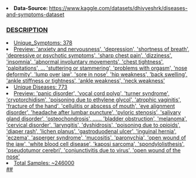 <li>
    <b>Data-Source: </b><a href="https://www.kaggle.com/datasets/dhivyeshrk/diseases-and-symptoms-dataset">https://www.kaggle.com/datasets/dhivyeshrk/diseases-and-symptoms-dataset
    </li>
  
### DESCRIPTION
<li>Unique_Symptoms: 378</li>
<li>Preview: 'anxiety and nervousness', 'depression', 'shortness of breath',
       'depressive or psychotic symptoms', 'sharp chest pain', 'dizziness',
       'insomnia', 'abnormal involuntary movements', 'chest tightness',
       'palpitations',
       ...
       'stuttering or stammering', 'problems with orgasm', 'nose deformity',
       'lump over jaw', 'sore in nose', 'hip weakness', 'back swelling',
       'ankle stiffness or tightness', 'ankle weakness', 'neck weakness'</li>     
<li>
    Unique Diseases: 773
</li>
<li>Preview: 'panic disorder', 'vocal cord polyp', 'turner syndrome',
       'cryptorchidism', 'poisoning due to ethylene glycol',
       'atrophic vaginitis', 'fracture of the hand',
       'cellulitis or abscess of mouth', 'eye alignment disorder',
       'headache after lumbar puncture', 'pyloric stenosis',
       'salivary gland disorder', 'osteochondrosis',
    ......
       'bladder obstruction', 'melanoma', 'cervical disorder',
       'laryngitis', 'dyshidrosis', 'poisoning due to opioids',
       'diaper rash', 'lichen planus', 'gastroduodenal ulcer',
       'inguinal hernia', 'eczema', 'asperger syndrome', 'mucositis',
       'paronychia', 'open wound of the jaw', 'white blood cell disease',
       'kaposi sarcoma', 'spondylolisthesis', 'pseudotumor cerebri',
       'conjunctivitis due to virus', 'open wound of the nose'</li>
<li>Total Samples: ~246000</li>
##
